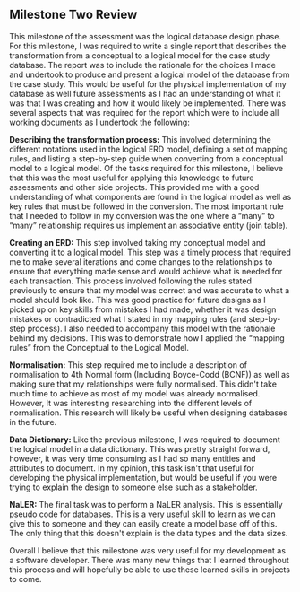 ## Milestone Two Review

This milestone of the assessment was the logical database design phase. For this milestone, I was required to write a single report that describes the transformation from a conceptual to a logical model for the case study database. The report was to include the rationale for the choices I made and undertook to produce and present a logical model of the database from the case study. This would be useful for the physical implementation of my database as well future assessments as I had an understanding of what it was that I was creating and how it would likely be implemented. There was several aspects that was required for the report which were to include all working documents as I undertook the following:

**Describing the transformation process:** This involved determining the different notations used in the logical ERD model, defining a set of mapping rules, and listing a step-by-step guide when converting from a conceptual model to a logical model. Of the tasks required for this milestone, I believe that this was the most useful for applying this knowledge to future assessments and other side projects. This provided me with a good understanding of what components are found in the logical model as well as key rules that must be followed in the conversion. The most important rule that I needed to follow in my conversion was the one where a “many” to “many” relationship requires us implement an associative entity (join table).

**Creating an ERD:** This step involved taking my conceptual model and converting it to a logical model. This step was a timely process that required me to make several iterations and come changes to the relationships to ensure that everything made sense and would achieve what is needed for each transaction. This process involved following the rules stated previously to ensure that my model was correct and was accurate to what a model should look like. This was good practice for future designs as I picked up on key skills from mistakes I had made, whether it was design mistakes or contradicted what I stated in my mapping rules (and step-by-step process). I also needed to accompany this model with the rationale behind my decisions. This was to demonstrate how I applied the “mapping rules” from the Conceptual to the Logical Model.

**Normalisation:** This step required me to include a description of normalisation to 4th Normal form (Including Boyce-Codd (BCNF)) as well as making sure that my relationships were fully normalised. This didn't take much time to achieve as most of my model was already normalised. However, It was interesting researching into the different levels of normalisation. This research will likely be useful when designing databases in the future.

**Data Dictionary:** Like the previous milestone, I was required to document the logical model in a data dictionary. This was pretty straight forward, however, it was very time consuming as I had so many entities and attributes to document. In my opinion, this task isn't that useful for developing the physical implementation, but would be useful if you were trying to explain the design to someone else such as a stakeholder.

**NaLER:** The final task was to perform a NaLER analysis. This is essentially pseudo code for databases. This is a very useful skill to learn as we can give this to someone and they can easily create a model base off of this. The only thing that this doesn't explain is the data types and the data sizes. 

Overall I believe that this milestone was very useful for my development as a software developer. There was many new things that I learned throughout this process and will hopefully be able to use these learned skills in projects to come.
